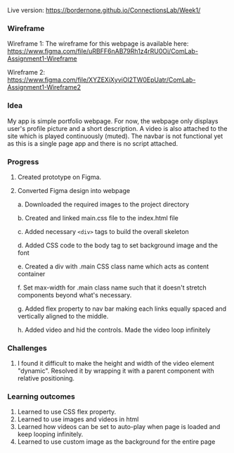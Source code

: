 Live version: https://bordernone.github.io/ConnectionsLab/Week1/

### Wireframe

Wireframe 1: The wireframe for this webpage is available here: https://www.figma.com/file/uRBFF6nAB79Rh1z4rRU0Oi/ComLab-Assignment1-Wireframe

Wireframe 2: https://www.figma.com/file/XYZEXiXyviOl2TW0EpUatr/ComLab-Assignment1-Wireframe2

### Idea
My app is simple portfolio webpage. For now, the webpage only displays user's profile picture and a short description. A video is also attached to the site which is played continuously (muted). The navbar is not functional yet as this is a single page app and there is no script attached.

### Progress

1. Created prototype on Figma.
2. Converted Figma design into webpage

    a. Downloaded the required images to the project directory

    b. Created and linked main.css file to the index.html file

    c. Added necessary `<div>` tags to build the overall skeleton

    d. Added CSS code to the body tag to set background image and the font

    e. Created a div with .main CSS class name which acts as content container

    f. Set max-width for .main class name such that it doesn't stretch components beyond what's necessary.

    g. Added flex property to nav bar making each links equally spaced and vertically aligned to the middle.

    h. Added video and hid the controls. Made the video loop infinitely

### Challenges

1. I found it difficult to make the height and width of the video element "dynamic". Resolved it by wrapping it with a parent component with relative positioning.

### Learning outcomes

1. Learned to use CSS flex property.
2. Learned to use images and videos in html
3. Learned how videos can be set to auto-play when page is loaded and keep looping infinitely.
4. Learned to use custom image as the background for the entire page
